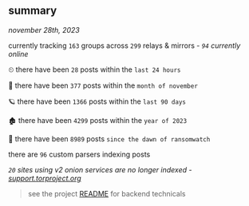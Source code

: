 
## summary
_november 28th, 2023_

currently tracking `163` groups across `299` relays & mirrors - _`94` currently online_

⏲ there have been `28` posts within the `last 24 hours`

🦈 there have been `377` posts within the `month of november`

🪐 there have been `1366` posts within the `last 90 days`

🏚 there have been `4299` posts within the `year of 2023`

🦕 there have been `8989` posts `since the dawn of ransomwatch`

there are `96` custom parsers indexing posts

_`20` sites using v2 onion services are no longer indexed - [support.torproject.org](https://support.torproject.org/onionservices/v2-deprecation/)_

> see the project [README](https://github.com/joshhighet/ransomwatch#ransomwatch--) for backend technicals
